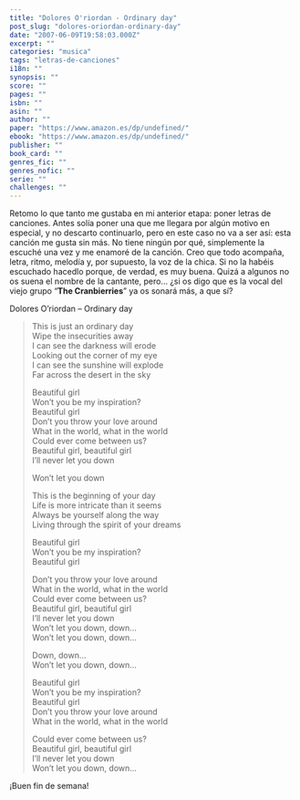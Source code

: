 ```yaml
---
title: "Dolores O'riordan - Ordinary day"
post_slug: "dolores-oriordan-ordinary-day"
date: "2007-06-09T19:58:03.000Z"
excerpt: ""
categories: "musica"
tags: "letras-de-canciones"
i18n: ""
synopsis: ""
score: ""
pages: ""
isbn: ""
asin: ""
author: ""
paper: "https://www.amazon.es/dp/undefined/"
ebook: "https://www.amazon.es/dp/undefined/"
publisher: ""
book_card: ""
genres_fic: ""
genres_nofic: ""
serie: ""
challenges: ""
---
```


Retomo lo que tanto me gustaba en mi anterior etapa: poner letras de canciones. Antes solía poner una que me llegara por algún motivo en especial, y no descarto continuarlo, pero en este caso no va a ser así: esta canción me gusta sin más. No tiene ningún por qué, simplemente la escuché una vez y me enamoré de la canción. Creo que todo acompaña, letra, ritmo, melodía y, por supuesto, la voz de la chica. Si no la habéis escuchado hacedlo porque, de verdad, es muy buena. Quizá a algunos no os suena el nombre de la cantante, pero… ¿si os digo que es la vocal del viejo grupo “**The Cranbierries**” ya os sonará más, a que sí?

Dolores O’riordan – Ordinary day

> This is just an ordinary day  
> Wipe the insecurities away  
> I can see the darkness will erode  
> Looking out the corner of my eye  
> I can see the sunshine will explode  
> Far across the desert in the sky
> 
> Beautiful girl  
> Won’t you be my inspiration?  
> Beautiful girl  
> Don’t you throw your love around  
> What in the world, what in the world  
> Could ever come between us?  
> Beautiful girl, beautiful girl  
> I’ll never let you down  
> 
> Won’t let you down
> 
> This is the beginning of your day  
> Life is more intricate than it seems  
> Always be yourself along the way  
> Living through the spirit of your dreams
> 
> Beautiful girl  
> Won’t you be my inspiration?  
> Beautiful girl  
> 
> Don’t you throw your love around  
> What in the world, what in the world  
> Could ever come between us?  
> Beautiful girl, beautiful girl  
> I’ll never let you down  
> Won’t let you down, down…  
> Won’t let you down, down…  
> 
> Down, down…  
> Won’t let you down, down…
> 
> Beautiful girl  
> Won’t you be my inspiration?  
> Beautiful girl  
> Don’t you throw your love around  
> What in the world, what in the world  
> 
> Could ever come between us?  
> Beautiful girl, beautiful girl  
> I’ll never let you down  
> Won’t let you down, down…

¡Buen fin de semana!
